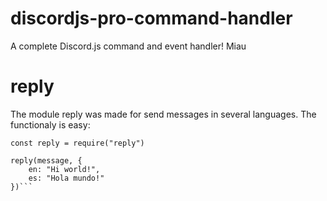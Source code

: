 # discordjs-pro-command-handler
A complete Discord.js command and event handler! Miau

# reply
The module reply was made for send messages in several languages.
The functionaly is easy:
```
const reply = require("reply")

reply(message, {
	en: "Hi world!",
	es: "Hola mundo!"
})```
